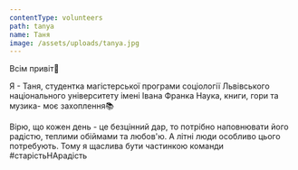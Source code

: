 ```yaml
---
contentType: volunteers
path: tanya
name: Таня
image: /assets/uploads/tanya.jpg
---
```

Всім привіт👐

Я - Таня, студентка магістерської програми соціології Львівського національного університету імені Івана Франка
Наука, книги, гори та музика- моє захоплення📚

Вірю, що кожен день - це безцінний дар, то потрібно наповнювати його радістю, теплими обіймами та любов'ю. А літні люди особливо цього потребують. Тому я щаслива бути частинкою команди #старістьНАрадість
